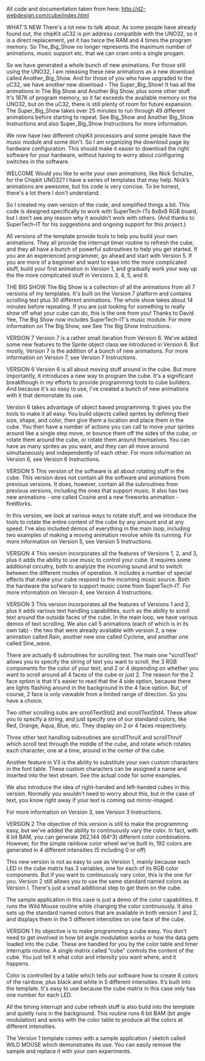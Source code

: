 All code and documentation taken from here: http://d2-webdesign.com/cube/index.html

WHAT'S NEW
There's a lot new to talk about. As some people have already found out, the chipKit uC32 is pin address compatible with the UNO32, so it is a direct replacement, yet it has twice the RAM and 4 times the program memory. So The_Big_Show no longer represents the maximum number of animations, music support etc. that we can cram onto a single progam.

So we have generated a whole bunch of new animations. For those still using the UNO32, I am releasing these new animations as a new download called Another_Big_Show. And for those of you who have upgraded to the uC32, we have another new download - The Super_Big_Show! It has all the animations in The Big Show and Another Big Show, plus some other stuff. It's 187K of program memory, so it far exceeds the available memory on the UNO32, but on the uC32, there is still plenty of room for future expansion. The Super_Big_Show takes over 25 minutes to run through 49 different animations before starting to repeat. See Big_Show and Another Big_Show Instructions and also Super_Big_Show Instructions for more information.

We now have two different chipKit processors and some people have the music module and some don't. So I am organizing the downlosd page by hardware configuration. This should make it easier to download the right software for your hardware, without having to worry about configuring switches in the software.

WELCOME
Would you like to write your own animations, like Nick Schulze, for the Chipkit UNO32? I have a series of templates that may help. Nick’s animations are awesome, but his code is very concise. To be honest, there's a lot there I don't understand.

So I created my own version of the code, and simplified things a bit. This code is designed specifically to work with SuperTech-ITs 8x8x8 RGB board, but I don’t see any reason why it wouldn’t work with others. (And thanks to SuperTech-IT for his suggestions and ongoing support for this project.)

All versions of the template provide tools to help you build your own animations. They all provide the interrupt timer routine to refresh the cube, and they all have a bunch of powerful subroutines to help you get started. If you are an experienced programmer, go ahead and start with Version 5. If you are more of a beginner and want to ease into the more complicated stuff, build your first animation in Version 1, and gradually work your way up the the more complicated stuff in Versions 3, 4, 5, and 6.

THE BIG SHOW
The Big Show is a collection of all the animations from all 7 versions of my templates. It's built on the Version 7 platform and contains scrolling text plus 30 different animations. The whole show takes about 14 minutes before repeating. If you are just looking for something to really show off what your cube can do, this is the one from you! Thanks to David Yee, The Big Show now includes SuperTech-IT's music module. For more information on The Big Show, see See The Big Show Instructions.

VERSION 7
Version 7 is a rather small iteration from Version 6. We've added some new features to the Sprite object class we introduced in Version 6. But mostly, Version 7 is the addition of a bunch of new animations. For more information on Version 7, see Version 7 Instructions.

VERSION 6
Version 6 is all about moving stuff around in the cube. But more importantly, it introduces a new way to program the cube. It's a significant breakthough in my efforts to provide programming tools to cube builders. And because it's so easy to use, I've created a bunch of new animations with it that demonstate its use.

Version 6 takes advantage of object based programming. It gives you the tools to make it all easy. You build objects called sprites by defining their size, shape, and color, then give them a location and place them in the cube. You then have a number of actions you can call to move your sprites around like a single step move, or bounce them off the sides of the cube, or rotate them around the cube, or rotate them around themselves. You can have as many sprites as you want, and they can all move around simultaneously and independently of each other. For more information on Version 6, see Version 6 Instructions.

VERSION 5
This version of the software is all about rotating stuff in the cube. This version does not contain all the software and animations from previous versions. It does, however, contain all the subroutines from previous versions, including the ones that support music. It also has two new animations - one called Cosine and a new fireworks animation - fireWorks.

In this version, we look at various ways to rotate stuff, and we introduce the tools to rotate the entire content of the cube by any amount and at any speed. I've also included demos of everything in the main loop, including two examples of making a moving animation revolve while its running. For more information on Version 5, see Version 5 Instructions.

VERSION 4
This version incorporates all the features of Versions 1, 2, and 3, plus it adds the ability to use music to control your cube. It requires some additional circuitry, both to analyize the incoming sound and to switch between the different modes of operation. It includes a number of special effects that make your cube respond to the incoming music source. Both the hardware the sofware to support music come from SuperTech-IT. For more information on Version 4, see Version 4 Instructions.

VERSION 3
This version incorporates all the features of Versions 1 and 2, plus it adds various text handling capabilities, such as the ability to scroll text around the outside faces of the cube. In the main loop, we have various demos of text scrolling. We also call 5 animations (each of which is in its own tab) - the two that were already available with version 2, a new animation called Rain, another new one called Cyclone, and another one called Sine_wave.

There are actually 6 subroutines for scrolling text. The main one "scrollText" allows you to specify the string of text you want to scroll, the 3 RGB components for the color of your text, and 2 or 4 depending on whether you want to scroll around all 4 faces of the cube or just 2. The reason for the 2 face option is that it's easier to read that the 4 side option, because there are lights flashing around in the background in the 4 face option. But, of course, 2 face is only viewable from a limited range of direction. So you have a choice.

Two other scrolling subs are scrollTextStd2 and scrollTextStd4. These allow you to specify a string, and just specify one of our standand colors, like Red, Orange, Aqua, Blue, etc. They display on 2 or 4 faces respectively.

Three other text handling subroutines are scrollThruX and scrollThruY which scroll text through the middle of the cube, and rotate which rotates each character, one at a time, around in the center of the cube.

Another feature in V3 is the ability to substitute your own custom characters in the font table. These custom characters can be assigned a name and inserted into the text stream. See the actual code for some examples.

We also introduce the idea of right-handed and left-handed cubes in this version. Normally you wouldn't need to worry about this, but in the case of text, you know right away if your text is coming out mirror-imaged.

For more information on Version 3, see Version 3 Instructions.

VERSION 2
The objective of this version is still to make the programmng easy, but we've added the ability to continuously vary the color. In fact, with 6 bit BAM, you can generate 262,144 (64^3) different color combinations. However, for the simple rainbow color wheel we've built in, 192 colors are generated in 4 different intensities (5 including 0 or off)

This new version is not as easy to use as Version 1, mainly because each LED in the cube matrix has 3 variables, one for each of its RGB color components. But if you want to continuously vary color, this is the one for you. Version 2 still allows you to use the same standard named colors as Version I. There's just a small additional step to get them on the cube.

The sample application in this case is just a demo of the color capabilities. It runs the Wild Mouse routine while changing the color continuously. It also sets up the standard named colors that are available in both version 1 and 2, and displays them in the 5 different intensities on one face of the cube.

VERSION 1
Its objective is to make programming a cube easy. You don’t need to get involved in how bit angle modulation works or how the data gets loaded into the cube. These are handled for you by the color table and timer interrupts routine.
A single matrix called “cube” controls the content of the cube. You just tell it what color and intensity you want where, and it happens.

Color is controlled by a table which tells our software how to create 8 colors of the rainbow, plus black and white in 5 different intensities. It’s built into the template. It's easy to use because the cube matrix in this case only has one number for each LED.

All the timing interrupt and cube refresh stuff is also build into the template and quietly runs in the background. This routine runs 6 bit BAM (bit angle modulation) and works with the color table to produce all the colors at different intensities.

The Version 1 template comes with a sample application / sketch called WILD MOUSE which demonstrates its use. You can easily remove the sample and replace it with your own experiments.